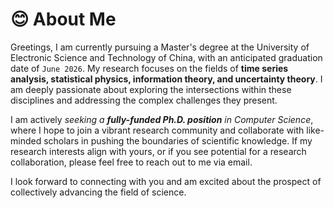 # 😊 About Me

Greetings, I am currently pursuing a Master's degree at the University of Electronic Science and Technology of China, with an anticipated graduation date of `June 2026`. My research focuses on the fields of **time series analysis, statistical physics, information theory, and uncertainty theory**. I am deeply passionate about exploring the intersections within these disciplines and addressing the complex challenges they present.

I am actively _seeking a **fully-funded Ph.D. position** in Computer Science_, where I hope to join a vibrant research community and collaborate with like-minded scholars in pushing the boundaries of scientific knowledge. If my research interests align with yours, or if you see potential for a research collaboration, please feel free to reach out to me via email.

I look forward to connecting with you and am excited about the prospect of collectively advancing the field of science.
